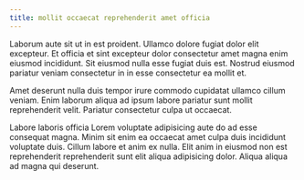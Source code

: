 ```yaml
---
title: mollit occaecat reprehenderit amet officia
---
```


Laborum aute sit ut in est proident. Ullamco dolore fugiat dolor elit excepteur. Et officia et sint excepteur dolor consectetur amet magna enim eiusmod incididunt. Sit eiusmod nulla esse fugiat duis est. Nostrud eiusmod pariatur veniam consectetur in in esse consectetur ea mollit et.

Amet deserunt nulla duis tempor irure commodo cupidatat ullamco cillum veniam. Enim laborum aliqua ad ipsum labore pariatur sunt mollit reprehenderit velit. Pariatur consectetur culpa ut occaecat.

Labore laboris officia Lorem voluptate adipisicing aute do ad esse consequat magna. Minim sit enim ea occaecat amet culpa duis incididunt voluptate duis. Cillum labore et anim ex nulla. Elit anim in eiusmod non est reprehenderit reprehenderit sunt elit aliqua adipisicing dolor. Aliqua aliqua ad magna qui deserunt.